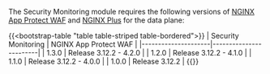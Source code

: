 The Security Monitoring module requires the following versions of [NGINX App Protect WAF](https://docs.nginx.com/nginx-app-protect/) and [NGINX Plus](https://docs.nginx.com/nginx/) for the data plane:

{{<bootstrap-table "table table-striped table-bordered">}}
| Security Monitoring | NGINX App Protect WAF  |
|---------------------|------------------------|
| 1.3.0               | Release 3.12.2 - 4.2.0 |
| 1.2.0               | Release 3.12.2 - 4.1.0 |
| 1.1.0               | Release 3.12.2 - 4.0.0 |
| 1.0.0               | Release 3.12.2         |
{{</bootstrap-table>}}
 
<!-- Do not remove. Keep this code at the bottom of the include -->
<!-- DOCS-1073 -->